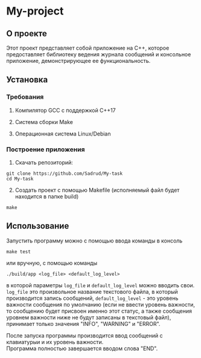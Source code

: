 # My-project
<h2> О проекте </h2>
Этот проект представляет собой приложение на C++, которое предоставляет библиотеку ведения журнала сообщений и консольное приложение, демонстрирующее ее функциональность. 

<h2> Установка </h2>
<h3> Требования </h3>

1.  Компилятор GCC с поддержкой C++17<br/>

2.  Система сборки Make<br/>

3.  Операционная система Linux/Debian

<h3>  Построение приложения </h3>

1. Скачать репозиторий:

```git clone https://github.com/Sadrud/My-task```<br/>
```cd My-task```

2. Создать проект с помощью Makefile (исполняемый файл будет находится в папке build)

```make```


<h2> Использование </h2>

Запустить программу можно с помощью ввода команды в консоль

```make test```

или вручную, с помощью команды

```./build/app <log_file> <default_log_level>```

в которой параметры ```log_file``` и ```default_log_level``` можно вводить свои. ```log_file``` это произвольное название текстового файла, в который производится запись сообщений, ```default_log_level``` - это уровень важности сообщения по умолчанию (если не ввести уровень важности, то сообщению будет присвоен именно этот статус, а также сообщения уровнем важности ниже не будут записаны в текстовый файл), принимает только значения "INFO", "WARNING" и "ERROR".<br/>

После запуска программы производится ввод сообщений с клавиатурыи и их уровень важности.<br/>
Программа полностью завершается вводом слова "END".
